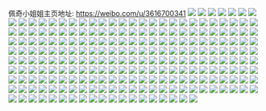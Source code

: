 佩奇小姐姐主页地址: https://weibo.com/u/3616700341 
![](https://wx4.sinaimg.cn/mw2000/d79277b5ly1h8z1v8fxf1j22c03407wi.jpg) 
![](https://wx4.sinaimg.cn/mw2000/d79277b5ly1h8z1v751nsj21o0280qv5.jpg) 
![](https://wx4.sinaimg.cn/mw2000/d79277b5ly1h8z1vctymyj21o0280npd.jpg) 
![](https://wx4.sinaimg.cn/mw2000/d79277b5ly1h8z1vdvszqj21nz20chdt.jpg) 
![](https://wx4.sinaimg.cn/mw2000/d79277b5ly1h8z1vg71fhj21o0280u0x.jpg) 
![](https://wx4.sinaimg.cn/mw2000/d79277b5ly1h8r4flekwkj20wi16x4ah.jpg) 
![](https://wx4.sinaimg.cn/mw2000/d79277b5ly1h8r4fl12syj20wi16xk37.jpg) 
![](https://wx4.sinaimg.cn/mw2000/d79277b5ly1h8r4fltuj4j20wi17dqr4.jpg) 
![](https://wx4.sinaimg.cn/mw2000/d79277b5ly1h8r4fmgv1fj20wi17enp0.jpg) 
![](https://wx4.sinaimg.cn/mw2000/d79277b5ly1h82myk6mzvj21vy1py4qp.jpg) 
![](https://wx4.sinaimg.cn/mw2000/d79277b5ly1h82mylixo7j22c02c0qv7.jpg) 
![](https://wx4.sinaimg.cn/mw2000/d79277b5ly1h7mouniaeyj22c0340hdz.jpg) 
![](https://wx4.sinaimg.cn/mw2000/d79277b5ly1h7mouu9bg6j22c03407wj.jpg) 
![](https://wx4.sinaimg.cn/mw2000/d79277b5ly1h7mouw3v07j22c0340e83.jpg) 
![](https://wx4.sinaimg.cn/mw2000/d79277b5ly1h7mov1wlc8j22c0340b2b.jpg) 
![](https://wx4.sinaimg.cn/mw2000/d79277b5ly1h7mov3uo3qj22c0341x6q.jpg) 
![](https://wx4.sinaimg.cn/mw2000/d79277b5ly1h7hwbghzjoj22c0340qv7.jpg) 
![](https://wx4.sinaimg.cn/mw2000/d79277b5ly1h7c5yt8dhij21o0280kjl.jpg) 
![](https://wx4.sinaimg.cn/mw2000/d79277b5ly1h7c5yrskqjj22c034015l.jpg) 
![](https://wx4.sinaimg.cn/mw2000/d79277b5ly1h7c5z401kgj22c0340txh.jpg) 
![](https://wx4.sinaimg.cn/mw2000/d79277b5ly1h7c5yw9hdtj22c0340dsx.jpg) 
![](https://wx4.sinaimg.cn/mw2000/d79277b5ly1h7c5z1sx7qj22c03407ma.jpg) 
![](https://wx4.sinaimg.cn/mw2000/d79277b5ly1h7c5yyv49aj22c03404qr.jpg) 
![](https://wx4.sinaimg.cn/mw2000/d79277b5ly1h7ax8f805uj22c02kvtly.jpg) 
![](https://wx4.sinaimg.cn/mw2000/d79277b5ly1h7ax8nn6wjj22c02d1hdt.jpg) 
![](https://wx4.sinaimg.cn/mw2000/d79277b5ly1h7ax8boi63j22c0309kjn.jpg) 
![](https://wx4.sinaimg.cn/mw2000/d79277b5ly1h79jbpm23zj22c03401l0.jpg) 
![](https://wx4.sinaimg.cn/mw2000/d79277b5ly1h79jbllog2j22c0340162.jpg) 
![](https://wx4.sinaimg.cn/mw2000/d79277b5ly1h79jbsobdsj22c0340u0y.jpg) 
![](https://wx4.sinaimg.cn/mw2000/d79277b5ly1h79jbvhn7zj22c0340kfu.jpg) 
![](https://wx4.sinaimg.cn/mw2000/d79277b5ly1h79jbyulrxj22c034l7wh.jpg) 
![](https://wx4.sinaimg.cn/mw2000/d79277b5ly1h79jc2o8atj22c0341b29.jpg) 
![](https://wx4.sinaimg.cn/mw2000/d79277b5ly1h72fnm8crxj21o0280wjo.jpg) 
![](https://wx4.sinaimg.cn/mw2000/d79277b5ly1h72fo16tcbj23402c0n9a.jpg) 
![](https://wx4.sinaimg.cn/mw2000/d79277b5gy1h69sudz4w4j21o0280dj0.jpg) 
![](https://wx4.sinaimg.cn/mw2000/d79277b5gy1h69stq6f44j21o0280b29.jpg) 
![](https://wx4.sinaimg.cn/mw2000/d79277b5ly1h5cirulytuj21o0280x6p.jpg) 
![](https://wx4.sinaimg.cn/mw2000/d79277b5ly1h5cirsyhskj23402c0hdv.jpg) 
![](https://wx4.sinaimg.cn/mw2000/d79277b5ly1h5cirvoyxhj22801o0x6p.jpg) 
![](https://wx4.sinaimg.cn/mw2000/d79277b5ly1h56lurr18kj21o02801ky.jpg) 
![](https://wx4.sinaimg.cn/mw2000/d79277b5ly1h56lut6n6rj22c03401l0.jpg) 
![](https://wx4.sinaimg.cn/mw2000/d79277b5ly1h55d6skjzzj23402c0npe.jpg) 
![](https://wx4.sinaimg.cn/mw2000/d79277b5ly1h55d6tky1mj22c03411kz.jpg) 
![](https://wx4.sinaimg.cn/mw2000/d79277b5ly1h55d6rmebxj22c0340e83.jpg) 
![](https://wx4.sinaimg.cn/mw2000/d79277b5ly1h55d6oayt5j23402c07wj.jpg) 
![](https://wx4.sinaimg.cn/mw2000/d79277b5ly1h4o1y6fwjrj21o02801ky.jpg) 
![](https://wx4.sinaimg.cn/mw2000/d79277b5ly1h4o1y4imtqj21o0280x6p.jpg) 
![](https://wx4.sinaimg.cn/mw2000/d79277b5ly1h4biuhv6nuj21jo23mu0x.jpg) 
![](https://wx4.sinaimg.cn/mw2000/d79277b5ly1h494od3cknj22801o0hdt.jpg) 
![](https://wx4.sinaimg.cn/mw2000/d79277b5ly1h3fttqe16sj21o0280qv5.jpg) 
![](https://wx4.sinaimg.cn/mw2000/d79277b5ly1h3fttpqgjuj21o0280x6p.jpg) 
![](https://wx4.sinaimg.cn/mw2000/d79277b5ly1h3cf0c8gvrj21o02801kz.jpg) 
![](https://wx4.sinaimg.cn/mw2000/d79277b5ly1h3cf0m5dajj21o02804qr.jpg) 
![](https://wx4.sinaimg.cn/mw2000/d79277b5ly1h3cf0gzzgqj20wi1ls7q9.jpg) 
![](https://wx4.sinaimg.cn/mw2000/d79277b5ly1h3cf0tn6jdj21o0280hdu.jpg) 
![](https://wx4.sinaimg.cn/mw2000/d79277b5ly1h3cf0rsmgqj21o0280b2a.jpg) 
![](https://wx4.sinaimg.cn/mw2000/d79277b5ly1h3cf0phvbjj21o02807wj.jpg) 
![](https://wx4.sinaimg.cn/mw2000/d79277b5ly1h3cf0eg7wsj20wi1l1ke2.jpg) 
![](https://wx4.sinaimg.cn/mw2000/d79277b5ly1h3cf0fejk3j20wi0i4du8.jpg) 
![](https://wx4.sinaimg.cn/mw2000/d79277b5ly1h3cf0hj8mij20wi0hz12y.jpg) 
![](https://wx4.sinaimg.cn/mw2000/d79277b5ly1h3cf0ig9t1j20qn1c24ba.jpg) 
![](https://wx4.sinaimg.cn/mw2000/d79277b5ly1h3cf0js403j20wi1c6tqo.jpg) 
![](https://wx4.sinaimg.cn/mw2000/d79277b5ly1h35kyn5w92j20wi173k41.jpg) 
![](https://wx4.sinaimg.cn/mw2000/d79277b5ly1h35kymihk0j20wi0nsah7.jpg) 
![](https://wx4.sinaimg.cn/mw2000/d79277b5ly1h32jt5uho1j21o0280qv5.jpg) 
![](https://wx4.sinaimg.cn/mw2000/d79277b5ly1h2rollxi2tj21o0280qv5.jpg) 
![](https://wx4.sinaimg.cn/mw2000/d79277b5ly1h2ncpfiot9j21o0280npe.jpg) 
![](https://wx4.sinaimg.cn/mw2000/d79277b5ly1h2ncpma455j21o0280qv6.jpg) 
![](https://wx4.sinaimg.cn/mw2000/d79277b5ly1h2ncpsve3dj23402c0u10.jpg) 
![](https://wx4.sinaimg.cn/mw2000/d79277b5ly1h2gex3lkedj22yo4g01l4.jpg) 
![](https://wx4.sinaimg.cn/mw2000/d79277b5ly1h2gex7pn9fj22yo4g0u13.jpg) 
![](https://wx4.sinaimg.cn/mw2000/d79277b5ly1h2gexa5j4dj227w3bvnpg.jpg) 
![](https://wx4.sinaimg.cn/mw2000/d79277b5ly1h2gexd0mtjj22pe423x6u.jpg) 
![](https://wx4.sinaimg.cn/mw2000/d79277b5ly1h2gexgcqyjj22pn42hx6t.jpg) 
![](https://wx4.sinaimg.cn/mw2000/d79277b5ly1h2gexjpy54j22vx4bv7wl.jpg) 
![](https://wx4.sinaimg.cn/mw2000/d79277b5ly1h2gexrt3byj24g02yoqve.jpg) 
![](https://wx4.sinaimg.cn/mw2000/d79277b5ly1h2gewz2wigj22vv4bsu13.jpg) 
![](https://wx4.sinaimg.cn/mw2000/d79277b5ly1h2gexvuqyfj22yo4g07wp.jpg) 
![](https://wx4.sinaimg.cn/mw2000/d79277b5ly1h2gexzo6stj22yo4g0npk.jpg) 
![](https://wx4.sinaimg.cn/mw2000/d79277b5ly1h2bux7sd0qj21n3279u0x.jpg) 
![](https://wx4.sinaimg.cn/mw2000/d79277b5ly1h2bux6uqkoj21o02804qq.jpg) 
![](https://wx4.sinaimg.cn/mw2000/d79277b5ly1h2aitzuatvj22bz340e82.jpg) 
![](https://wx4.sinaimg.cn/mw2000/d79277b5ly1h1vk9hwuznj22801o11ky.jpg) 
![](https://wx4.sinaimg.cn/mw2000/d79277b5ly1h1nkrcelcnj22801o0npe.jpg) 
![](https://wx4.sinaimg.cn/mw2000/d79277b5ly1h1nkrdhkwzj22801o0hdu.jpg) 
![](https://wx4.sinaimg.cn/mw2000/d79277b5ly1h19kmhuvsej21t61dhx6p.jpg) 
![](https://wx4.sinaimg.cn/mw2000/d79277b5ly1h19kmgnibbj21o027ix6p.jpg) 
![](https://wx4.sinaimg.cn/mw2000/d79277b5ly1h19kmj1yqfj23402c0hdv.jpg) 
![](https://wx4.sinaimg.cn/mw2000/d79277b5ly1h19kmk8adsj21o0280u0x.jpg) 
![](https://wx4.sinaimg.cn/mw2000/d79277b5ly1h17m19qyjkj22801o04qq.jpg) 
![](https://wx4.sinaimg.cn/mw2000/d79277b5ly1h0y5scri54j21o02807wi.jpg) 
![](https://wx4.sinaimg.cn/mw2000/d79277b5ly1h0tnma35zpj21o027qx6p.jpg) 
![](https://wx4.sinaimg.cn/mw2000/d79277b5ly1h0s4nv8txtj21o025mkjm.jpg) 
![](https://wx4.sinaimg.cn/mw2000/d79277b5ly1h0s4nwyrydj23402c0b2b.jpg) 
![](https://wx4.sinaimg.cn/mw2000/d79277b5ly1h0s4ntcfskj21o02807wi.jpg) 
![](https://wx4.sinaimg.cn/mw2000/d79277b5ly1h0qzksffjsj20qo0u2doo.jpg) 
![](https://wx4.sinaimg.cn/mw2000/d79277b5ly1h0lh7f46jvj22c0340u0y.jpg) 
![](https://wx4.sinaimg.cn/mw2000/d79277b5ly1h0ctptm0guj22801o0qv5.jpg) 
![](https://wx4.sinaimg.cn/mw2000/d79277b5ly1gz8xleu5ebj21o0280x6p.jpg) 
![](https://wx4.sinaimg.cn/mw2000/d79277b5ly1gz8xlftc21j21o0280qv5.jpg) 
![](https://wx4.sinaimg.cn/mw2000/d79277b5ly1gys80cr3lhj22c0340qv9.jpg) 
![](https://wx4.sinaimg.cn/mw2000/d79277b5ly1gys80dicuhj21mc17rx2a.jpg) 
![](https://wx4.sinaimg.cn/mw2000/d79277b5ly1gxxixn28n3j22c0340hdw.jpg) 
![](https://wx4.sinaimg.cn/mw2000/d79277b5ly1gxxixo060sj22c0340hdw.jpg) 
![](https://wx4.sinaimg.cn/mw2000/d79277b5ly1gxxixq4soij23402c0npg.jpg) 
![](https://wx4.sinaimg.cn/mw2000/d79277b5ly1gxxixqs8i7j22801o0npd.jpg) 
![](https://wx4.sinaimg.cn/mw2000/d79277b5ly1gx96ajd5hpj21o0280x6p.jpg) 
![](https://wx4.sinaimg.cn/mw2000/d79277b5ly1gx96agmn09j23402c0kjo.jpg) 
![](https://wx4.sinaimg.cn/mw2000/d79277b5ly1gwyx4miegzj23402c0x6q.jpg) 
![](https://wx4.sinaimg.cn/mw2000/d79277b5ly1gwyx4n4514j22801o0npd.jpg) 
![](https://wx4.sinaimg.cn/mw2000/d79277b5ly1gwr85schg9j21o0280b2a.jpg) 
![](https://wx4.sinaimg.cn/mw2000/d79277b5ly1gwiadevys7j21o0280qv5.jpg) 
![](https://wx4.sinaimg.cn/mw2000/d79277b5ly1gw3cu0y32zj21o027ohdu.jpg) 
![](https://wx4.sinaimg.cn/mw2000/d79277b5ly1gw1ropc4ucj22801ns1ky.jpg) 
![](https://wx4.sinaimg.cn/mw2000/d79277b5ly1gw1roohb3aj22801o0hdt.jpg) 
![](https://wx4.sinaimg.cn/mw2000/d79277b5ly1gvwjm1ipjjj21o0280u0x.jpg) 
![](https://wx4.sinaimg.cn/mw2000/d79277b5ly1gvru5lpfm0j21o0280x6p.jpg) 
![](https://wx4.sinaimg.cn/mw2000/d79277b5ly1gvru5byklfj21o02807wi.jpg) 
![](https://wx4.sinaimg.cn/mw2000/003WLiYtly1gvnc6nitmtj61gt282atn02.jpg) 
![](https://wx4.sinaimg.cn/mw2000/003WLiYtgy1gvc9iihcg1j61o0280x6p02.jpg) 
![](https://wx4.sinaimg.cn/mw2000/003WLiYtgy1gvc9j0lavbj61o0280qv502.jpg) 
![](https://wx4.sinaimg.cn/mw2000/003WLiYtgy1gvc9jell1gj61fg1ukhdt02.jpg) 
![](https://wx4.sinaimg.cn/mw2000/003WLiYtly1gv5wf1boijj61o0280e8202.jpg) 
![](https://wx4.sinaimg.cn/mw2000/003WLiYtly1gv5wfbgsw2j62c02c0e8402.jpg) 
![](https://wx4.sinaimg.cn/mw2000/d79277b5ly1gv3nj7z7mkj222j1o01ky.jpg) 
![](https://wx4.sinaimg.cn/mw2000/003WLiYtgy1guxpzyrjczj61o021w7wi02.jpg) 
![](https://wx4.sinaimg.cn/mw2000/003WLiYtly1gu4z2m3nh3j60u0140k1302.jpg) 
![](https://wx4.sinaimg.cn/mw2000/003WLiYtly1gu4z2ojek2j60u0149k4c02.jpg) 
![](https://wx4.sinaimg.cn/mw2000/003WLiYtly1gu4z2kyrwxj60u0140ws202.jpg) 
![](https://wx4.sinaimg.cn/mw2000/003WLiYtly1gu0x38i5zzj62c02c0hdu02.jpg) 
![](https://wx4.sinaimg.cn/mw2000/003WLiYtly1gu0x37b2nrj62801o0e8102.jpg) 
![](https://wx4.sinaimg.cn/mw2000/d79277b5ly1gt0v1f75oxj20y20u0wju.jpg) 
![](https://wx4.sinaimg.cn/mw2000/d79277b5ly1gsd8avtdv8j20u00u07bu.jpg) 
![](https://wx4.sinaimg.cn/mw2000/d79277b5ly1gsd8atp7ndj20u00u0n6z.jpg) 
![](https://wx4.sinaimg.cn/mw2000/d79277b5ly1grygewbb5rj20rs2iab29.jpg) 
![](https://wx4.sinaimg.cn/mw2000/d79277b5ly1grygevbqugj20u0140gys.jpg) 
![](https://wx4.sinaimg.cn/mw2000/003WLiYtly1grygewr2upj60u0140qhl02.jpg) 
![](https://wx4.sinaimg.cn/mw2000/d79277b5gy1grx3p8je7mj20u0140nbs.jpg) 
![](https://wx4.sinaimg.cn/mw2000/d79277b5gy1grx3pazffcj20u01404d3.jpg) 
![](https://wx4.sinaimg.cn/mw2000/d79277b5ly1grusfjvoj3j21ri1ioqrb.jpg) 
![](https://wx4.sinaimg.cn/mw2000/d79277b5ly1grusfjlo0pj21vy1ig1gb.jpg) 
![](https://wx4.sinaimg.cn/mw2000/d79277b5ly1gr8y7vkb1jj22801o07wi.jpg) 
![](https://wx4.sinaimg.cn/mw2000/d79277b5ly1gr5czgdcjvj21i723ehdt.jpg) 
![](https://wx4.sinaimg.cn/mw2000/d79277b5ly1gr5czzaazmj23402c0b2b.jpg) 
![](https://wx4.sinaimg.cn/mw2000/003WLiYtly1gr48dnvy5xj629s2tn4qr02.jpg) 
![](https://wx4.sinaimg.cn/mw2000/d79277b5ly1gr48dp9y5bj23402c07wk.jpg) 
![](https://wx4.sinaimg.cn/mw2000/d79277b5ly1gr48dqum7dj21wd2j71l2.jpg) 
![](https://wx4.sinaimg.cn/mw2000/d79277b5ly1gr48dmqg8wj21o0280x6p.jpg) 
![](https://wx4.sinaimg.cn/mw2000/d79277b5ly1gr35zcd92lj20u01401bk.jpg) 
![](https://wx4.sinaimg.cn/mw2000/d79277b5ly1gr35zf4nfej20u01404e9.jpg) 
![](https://wx4.sinaimg.cn/mw2000/d79277b5ly1gr35zjhs2xj20u0140dvv.jpg) 
![](https://wx4.sinaimg.cn/mw2000/d79277b5ly1gr35zlucgnj21400u0n7v.jpg) 
![](https://wx4.sinaimg.cn/mw2000/d79277b5ly1gr35znism3j20u0140gv0.jpg) 
![](https://wx4.sinaimg.cn/mw2000/d79277b5ly1gr35zsot3uj20u0140wyk.jpg) 
![](https://wx4.sinaimg.cn/mw2000/d79277b5ly1gr07opqyt2j21o0280x6p.jpg) 
![](https://wx4.sinaimg.cn/mw2000/d79277b5ly1gq13o7sshzj22801o0hdu.jpg) 
![](https://wx4.sinaimg.cn/mw2000/d79277b5ly1gpx3h4bs1cj21o0280e82.jpg) 
![](https://wx4.sinaimg.cn/mw2000/d79277b5ly1gnivth8oxcj229a340x6q.jpg) 
![](https://wx4.sinaimg.cn/mw2000/d79277b5gy1gmsc5sp7xbj22801o0qv6.jpg) 
![](https://wx4.sinaimg.cn/mw2000/d79277b5gy1glb0e5bn9fj20u01404ci.jpg) 
![](https://wx4.sinaimg.cn/mw2000/d79277b5ly1gkkloqoxhcj22ds1sce81.jpg) 
![](https://wx4.sinaimg.cn/mw2000/d79277b5ly1gjmttow3daj20rs160ati.jpg) 
![](https://wx4.sinaimg.cn/mw2000/d79277b5gy1giczo57tbdj21o024be83.jpg) 
![](https://wx4.sinaimg.cn/mw2000/d79277b5ly1ghe8831gbaj215s0vcdzl.jpg) 
![](https://wx4.sinaimg.cn/mw2000/d79277b5ly1gfd1krhixxj20u014149r.jpg) 
![](https://wx4.sinaimg.cn/mw2000/d79277b5ly1gf8fbjr542j22801n2b2a.jpg) 
![](https://wx4.sinaimg.cn/mw2000/d79277b5ly1gczl2mrszwj22801o01ky.jpg) 
![](https://wx4.sinaimg.cn/mw2000/d79277b5ly1gczl2pcu4dj21o0280qv5.jpg) 
![](https://wx4.sinaimg.cn/mw2000/d79277b5ly1gcrky2nzxrj20vc15sb08.jpg) 
![](https://wx4.sinaimg.cn/mw2000/d79277b5ly1gbsy5v3wpkj20vc15sh7l.jpg) 
![](https://wx4.sinaimg.cn/mw2000/d79277b5gy1gbll8jhnztj22bn2ob7wi.jpg) 
![](https://wx4.sinaimg.cn/mw2000/d79277b5gy1gbll8o36g8j23402c0kjl.jpg) 
![](https://wx4.sinaimg.cn/mw2000/d79277b5gy1gbll8euiy3j23402c0qv7.jpg) 
![](https://wx4.sinaimg.cn/mw2000/d79277b5gy1gbll8u7vjij23402c0u0x.jpg) 
![](https://wx4.sinaimg.cn/mw2000/d79277b5gy1gbll8zyahoj23402c0e82.jpg) 
![](https://wx4.sinaimg.cn/mw2000/d79277b5gy1gbll981gtxj23402c07wj.jpg) 
![](https://wx4.sinaimg.cn/mw2000/d79277b5gy1gbjxdquqmmj22c02abe82.jpg) 
![](https://wx4.sinaimg.cn/mw2000/d79277b5ly1gahgxgc6hzj22801o07wi.jpg) 
![](https://wx4.sinaimg.cn/mw2000/d79277b5gy1ga01y3peczj21400u0wo9.jpg) 
![](https://wx4.sinaimg.cn/mw2000/d79277b5gy1ga01y4wg88j20u01407mj.jpg) 
![](https://wx4.sinaimg.cn/mw2000/d79277b5ly1g9x6zyjd1kj20xt0u0n7n.jpg) 
![](https://wx4.sinaimg.cn/mw2000/d79277b5ly1g9x6zxxzkhj20vz0u0tj2.jpg) 
![](https://wx4.sinaimg.cn/mw2000/d79277b5ly1g87dneen6gj20rs15odux.jpg) 
![](https://wx4.sinaimg.cn/mw2000/d79277b5ly1g87dnfbje9j20rs15ywsn.jpg) 
![](https://wx4.sinaimg.cn/mw2000/d79277b5ly1g87dng42ugj20rs15ptlp.jpg) 
![](https://wx4.sinaimg.cn/mw2000/d79277b5ly1g87dni8l3fj20rs1pz1kx.jpg) 
![](https://wx4.sinaimg.cn/mw2000/d79277b5gy1g87dnmf6cdj20u01407m6.jpg) 
![](https://wx4.sinaimg.cn/mw2000/d79277b5ly1g87dnn3z5mj20u0140aka.jpg) 
![](https://wx4.sinaimg.cn/mw2000/d79277b5gy1g7rh00raoaj21o024inpe.jpg) 
![](https://wx4.sinaimg.cn/mw2000/d79277b5ly1g7nq8qd69vj21400u0dug.jpg) 
![](https://wx4.sinaimg.cn/mw2000/d79277b5gy1g7fj87g98gj23402c04qs.jpg) 
![](https://wx4.sinaimg.cn/mw2000/d79277b5gy1g7fkiqz4zaj23402c0qv6.jpg) 
![](https://wx4.sinaimg.cn/mw2000/d79277b5gy1g7fkihr8qrj22ax3404qr.jpg) 
![](https://wx4.sinaimg.cn/mw2000/d79277b5gy1g7fj7qfwjtj221s2zcqv7.jpg) 
![](https://wx4.sinaimg.cn/mw2000/d79277b5ly1g71lxh4becj21400u0tkv.jpg) 
![](https://wx4.sinaimg.cn/mw2000/d79277b5gy1g6xpbjzu2nj22c02yw1l0.jpg) 
![](https://wx4.sinaimg.cn/mw2000/d79277b5ly1g6a39asftvj21400u0wvj.jpg) 
![](https://wx4.sinaimg.cn/mw2000/d79277b5gy1g63nyxivr3j21z41hqnpe.jpg) 
![](https://wx4.sinaimg.cn/mw2000/d79277b5ly1g5ncv6urrdj21400u0wtf.jpg) 
![](https://wx4.sinaimg.cn/mw2000/d79277b5ly1g5h8ubbkrwj20u0140k27.jpg) 
![](https://wx4.sinaimg.cn/mw2000/d79277b5ly1g4sryiqf2uj21400u0tmp.jpg) 
![](https://wx4.sinaimg.cn/mw2000/d79277b5ly1g4pynv2x6tj21400u0ahp.jpg) 
![](https://wx4.sinaimg.cn/mw2000/d79277b5ly1g4pynum3uej20u00u0alt.jpg) 
![](https://wx4.sinaimg.cn/mw2000/d79277b5ly1g0scr422k3j20v90nctbi.jpg) 
![](https://wx4.sinaimg.cn/mw2000/d79277b5gy1fz4y4cxdz0j21z41hcu0y.jpg) 
![](https://wx4.sinaimg.cn/mw2000/d79277b5gy1fyx7ylaje7j20u013ythx.jpg) 
![](https://wx4.sinaimg.cn/mw2000/d79277b5gy1fy1rnrtlfwj20zi0qpwkv.jpg) 
![](https://wx4.sinaimg.cn/mw2000/d79277b5gy1fxkr2e90ymj20qo1bfwrb.jpg) 
![](https://wx4.sinaimg.cn/mw2000/d79277b5gy1fxez7g9a6oj20qo0k0q5t.jpg) 
![](https://wx4.sinaimg.cn/mw2000/d79277b5gy1fxez7fmfs6j20qo0k0dli.jpg) 
![](https://wx4.sinaimg.cn/mw2000/d79277b5ly1fwz4j4bt06j20qo0qowiv.jpg) 
![](https://wx4.sinaimg.cn/mw2000/d79277b5ly1fwg99h94h0j20zl0qo11l.jpg) 
![](https://wx4.sinaimg.cn/mw2000/d79277b5ly1fwai9g1gfgj20ku1b0qv5.jpg) 
![](https://wx4.sinaimg.cn/mw2000/d79277b5ly1fw6xxuamuvj21hc140x6p.jpg) 
![](https://wx4.sinaimg.cn/mw2000/d79277b5ly1fw6xyw2cm2j21hc140npd.jpg) 
![](https://wx4.sinaimg.cn/mw2000/d79277b5ly1fw6y0e31s0j21401hce82.jpg) 
![](https://wx4.sinaimg.cn/mw2000/d79277b5ly1fw6y11of23j20kw0wr7td.jpg) 
![](https://wx4.sinaimg.cn/mw2000/d79277b5ly1fvrrb4n5w0j20qo0zin4a.jpg) 
![](https://wx4.sinaimg.cn/mw2000/d79277b5ly1fvq3pg5ed7j21400qo7f3.jpg) 
![](https://wx4.sinaimg.cn/mw2000/d79277b5ly1fvq3pgugw3j20qo140gwh.jpg) 
![](https://wx4.sinaimg.cn/mw2000/d79277b5ly1fvm9ahrkigj20qo0zk7dm.jpg) 
![](https://wx4.sinaimg.cn/mw2000/d79277b5ly1fvm9agu0dpj20qo0zk48k.jpg) 
![](https://wx4.sinaimg.cn/mw2000/d79277b5ly1furx5gmeesj20qo0zitdq.jpg) 
![](https://wx4.sinaimg.cn/mw2000/d79277b5ly1fti3ssy461j22c0340kcy.jpg) 
![](https://wx4.sinaimg.cn/mw2000/d79277b5ly1fsvy1fdh9sj20qo0zigsv.jpg) 
![](https://wx4.sinaimg.cn/mw2000/d79277b5gy1fsoth1ncvzj20va0qotfc.jpg) 
